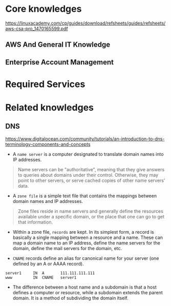 # Core knowledges
https://linuxacademy.com/cp/guides/download/refsheets/guides/refsheets/aws-csa-pro_1470165599.pdf

## AWS And General IT Knowledge

## Enterprise Account Management

# Required Services


# Related knowledges
## DNS
https://www.digitalocean.com/community/tutorials/an-introduction-to-dns-terminology-components-and-concepts


* A `name server` is a computer designated to translate domain names into IP addresses. 

> Name servers can be "authoritative", meaning that they give answers to queries about domains under their control. Otherwise, they may point to other servers, or serve cached copies of other name servers' data.

* A `zone file` is a simple text file that contains the mappings between domain names and IP addresses. 

> Zone files reside in name servers and generally define the resources available under a specific domain, or the place that one can go to get that information.

*  Within a zone file, `records` are kept. In its simplest form, a record is basically a single mapping between a resource and a name. These can map a domain name to an IP address, define the name servers for the domain, define the mail servers for the domain, etc.

* `CNAME` records define an alias for canonical name for your server (one defined by an A or AAAA record).

```
server1     IN  A       111.111.111.111
www         IN  CNAME   server1
```


* The difference between a host name and a subdomain is that a host defines a computer or resource, while a subdomain extends the parent domain. It is a method of subdividing the domain itself.

